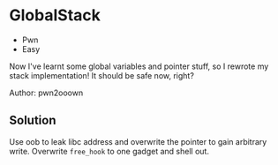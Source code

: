 # GlobalStack

- Pwn
- Easy

Now I've learnt some global variables and pointer stuff, so I rewrote my stack implementation! It should be safe now, right?

Author: pwn2ooown

## Solution

Use oob to leak libc address and overwrite the pointer to gain arbitrary write. Overwrite `free_hook` to one gadget and shell out.
